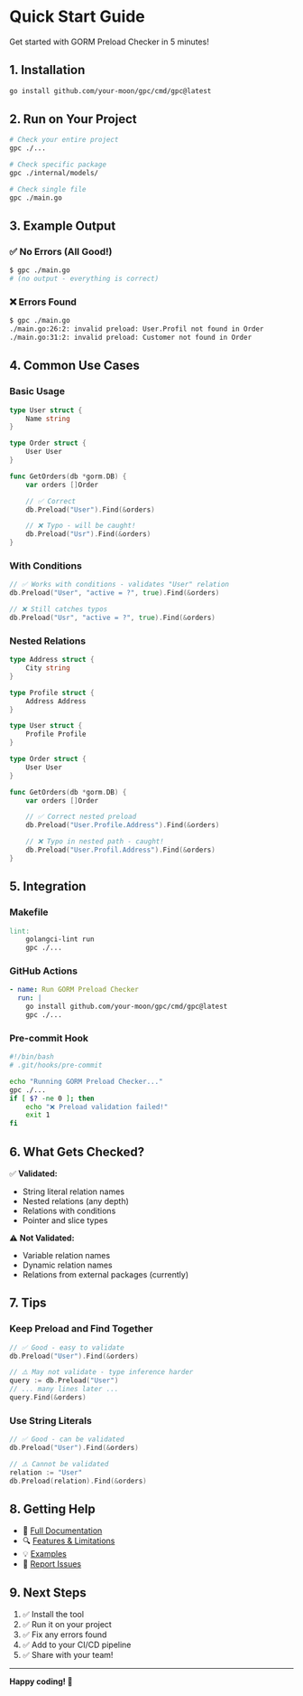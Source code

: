 # Quick Start Guide

Get started with GORM Preload Checker in 5 minutes!

## 1. Installation

```bash
go install github.com/your-moon/gpc/cmd/gpc@latest
```

## 2. Run on Your Project

```bash
# Check your entire project
gpc ./...

# Check specific package
gpc ./internal/models/

# Check single file
gpc ./main.go
```

## 3. Example Output

### ✅ No Errors (All Good!)

```bash
$ gpc ./main.go
# (no output - everything is correct)
```

### ❌ Errors Found

```bash
$ gpc ./main.go
./main.go:26:2: invalid preload: User.Profil not found in Order
./main.go:31:2: invalid preload: Customer not found in Order
```

## 4. Common Use Cases

### Basic Usage

```go
type User struct {
    Name string
}

type Order struct {
    User User
}

func GetOrders(db *gorm.DB) {
    var orders []Order

    // ✅ Correct
    db.Preload("User").Find(&orders)

    // ❌ Typo - will be caught!
    db.Preload("Usr").Find(&orders)
}
```

### With Conditions

```go
// ✅ Works with conditions - validates "User" relation
db.Preload("User", "active = ?", true).Find(&orders)

// ❌ Still catches typos
db.Preload("Usr", "active = ?", true).Find(&orders)
```

### Nested Relations

```go
type Address struct {
    City string
}

type Profile struct {
    Address Address
}

type User struct {
    Profile Profile
}

type Order struct {
    User User
}

func GetOrders(db *gorm.DB) {
    var orders []Order

    // ✅ Correct nested preload
    db.Preload("User.Profile.Address").Find(&orders)

    // ❌ Typo in nested path - caught!
    db.Preload("User.Profil.Address").Find(&orders)
}
```

## 5. Integration

### Makefile

```makefile
lint:
	golangci-lint run
	gpc ./...
```

### GitHub Actions

```yaml
- name: Run GORM Preload Checker
  run: |
    go install github.com/your-moon/gpc/cmd/gpc@latest
    gpc ./...
```

### Pre-commit Hook

```bash
#!/bin/bash
# .git/hooks/pre-commit

echo "Running GORM Preload Checker..."
gpc ./...
if [ $? -ne 0 ]; then
    echo "❌ Preload validation failed!"
    exit 1
fi
```

## 6. What Gets Checked?

✅ **Validated:**

- String literal relation names
- Nested relations (any depth)
- Relations with conditions
- Pointer and slice types

⚠️ **Not Validated:**

- Variable relation names
- Dynamic relation names
- Relations from external packages (currently)

## 7. Tips

### Keep Preload and Find Together

```go
// ✅ Good - easy to validate
db.Preload("User").Find(&orders)

// ⚠️ May not validate - type inference harder
query := db.Preload("User")
// ... many lines later ...
query.Find(&orders)
```

### Use String Literals

```go
// ✅ Good - can be validated
db.Preload("User").Find(&orders)

// ⚠️ Cannot be validated
relation := "User"
db.Preload(relation).Find(&orders)
```

## 8. Getting Help

- 📖 [Full Documentation](README.md)
- 🔍 [Features & Limitations](docs/FEATURES.md)
- 💡 [Examples](examples/)
- 🐛 [Report Issues](https://github.com/your-moon/gpc/issues)

## 9. Next Steps

1. ✅ Install the tool
2. ✅ Run it on your project
3. ✅ Fix any errors found
4. ✅ Add to your CI/CD pipeline
5. ✅ Share with your team!

---

**Happy coding! 🚀**
